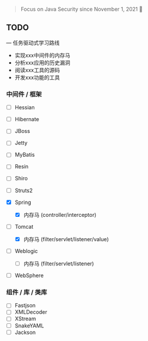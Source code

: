 > Focus on Java Security since November 1, 2021 👣



## TODO 
— 任务驱动式学习路线
- 实现xxx中间件的内存马
- 分析xxx应用的历史漏洞
- 阅读xxx工具的源码
- 开发xxx功能的工具
### 中间件 / 框架
- [ ] Hessian
- [ ] Hibernate
- [ ] JBoss
- [ ] Jetty
- [ ] MyBatis
- [ ] Resin
- [ ] Shiro
- [ ] Struts2
- [x] Spring 

    - [x] 内存马 (controller/interceptor)

- [ ] Tomcat 

    - [x] 内存马 (filter/servlet/listener/value)

   
- [ ] Weblogic 

    - [ ] 内存马 (filter/servlet/listener)
- [ ] WebSphere

### 组件 / 库 / 类库
- [ ] Fastjson
- [ ] XMLDecoder
- [ ] XStream
- [ ] SnakeYAML
- [ ] Jackson
